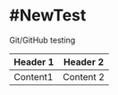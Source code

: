 #NewTest
=======

Git/GitHub testing

Header 1 | Header 2
-------------|-------------
Content1 | Content 2